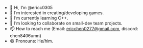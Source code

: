 - 👋 Hi, I’m @ericc0305
- 👀 I’m interested in creating/developing games.
- 🌱 I’m currently learning C++.
- 💞️ I’m looking to collaborate on small-dev team projects.
- 📫 How to reach me (Email: ericchen0277@gmail.com, discord: chen8406umn)
- 😄 Pronouns: He/him.
